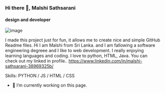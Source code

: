 ### Hi there 👋, Malshi Sathsarani
#### design and developer
![image](https://github.com/malshisathsarani/malshisathsarani/assets/122073233/f280a853-c74a-4add-ad54-be08167cb7e5)







I made this project just for fun, it allows me to create nice and simple GitHub Readme files. 
Hi I am Malshi from Sri Lanka. and I am fallowing a software engineering degreee and I like to web development. I really enjoying learning languages and coding. I love to python, HTML, Java. You can check out my linked in profile.. https://www.linkedin.com/in/malshi-sathsarani-38969325b/

Skills: PYTHON / JS / HTML / CSS

- 🔭 I’m currently working on this page. 




